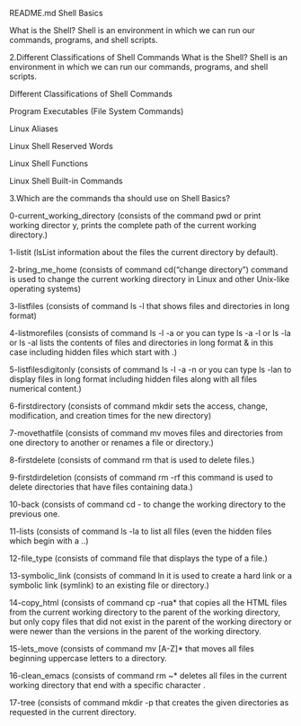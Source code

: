 README.md 
Shell Basics

What is the Shell? Shell is an environment in which we can run our commands, programs, and shell scripts.

2.Different Classifications of Shell Commands
What is the Shell? Shell is an environment in which we can run our commands, programs, and shell scripts.

Different Classifications of Shell Commands

Program Executables (File System Commands)

Linux Aliases

Linux Shell Reserved Words

Linux Shell Functions

Linux Shell Built-in Commands

3.Which are the commands tha should use on Shell Basics?

0-current_working_directory (consists of the command pwd or print working director
y, prints the complete path of the current working directory.)

1-listit (lsList information about the files the current directory by default).

2-bring_me_home (consists of command cd(“change directory”) command is used to change the current working directory in Linux and other Unix-like operating systems)

3-listfiles (consists of command ls -l that shows files and directories in long format)

4-listmorefiles (consists of command ls -l -a or you can type ls -a -l or ls -la or ls -al lists the contents of files and directories in long format & in this case 
including hidden files which start with .)

5-listfilesdigitonly (consists of command ls -l -a -n or you can type ls -lan to display files in long format including hidden files along with all files numerical content.)

6-firstdirectory (consists of command mkdir sets the access, change, modification, and creation times for the new directory)

7-movethatfile (consists of command mv moves files and directories from one directory to another or renames a file or directory.)

8-firstdelete (consists of command rm that is used to delete files.)

9-firstdirdeletion (consists of command rm -rf this command is used to delete directories that have files containing data.)

10-back (consists of command cd - to change the working directory to the previous one.

11-lists (consists of command ls -la to list all files (even the hidden files which begin with a ..)

12-file_type (consists of command file that displays the type of a file.)

13-symbolic_link (consists of command ln it is used to create a hard link or a symbolic link (symlink) to an existing file or directory.)

14-copy_html (consists of command cp -rua* that copies all the HTML files from the current working directory to the parent of the working directory, but only copy 
files that did not exist in the parent of the working directory or were newer than the versions in the parent of the working directory.


15-lets_move (consists of command mv [A-Z]* that moves all files beginning uppercase letters to a directory.

16-clean_emacs (consists of command rm ~* deletes all files in the current working directory that end with a specific character .

17-tree (consists of command mkdir -p that creates the given directories as requested in the current directory. 

